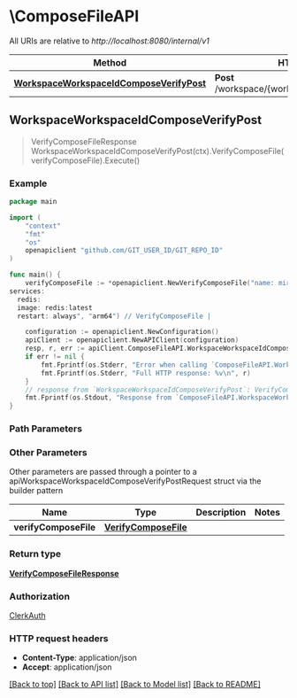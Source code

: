 # \ComposeFileAPI

All URIs are relative to *http://localhost:8080/internal/v1*

Method | HTTP request | Description
------------- | ------------- | -------------
[**WorkspaceWorkspaceIdComposeVerifyPost**](ComposeFileAPI.md#WorkspaceWorkspaceIdComposeVerifyPost) | **Post** /workspace/{workspace_id}/compose/verify | 



## WorkspaceWorkspaceIdComposeVerifyPost

> VerifyComposeFileResponse WorkspaceWorkspaceIdComposeVerifyPost(ctx).VerifyComposeFile(verifyComposeFile).Execute()



### Example

```go
package main

import (
	"context"
	"fmt"
	"os"
	openapiclient "github.com/GIT_USER_ID/GIT_REPO_ID"
)

func main() {
	verifyComposeFile := *openapiclient.NewVerifyComposeFile("name: miru
services:
  redis:
  image: redis:latest
  restart: always", "arm64") // VerifyComposeFile | 

	configuration := openapiclient.NewConfiguration()
	apiClient := openapiclient.NewAPIClient(configuration)
	resp, r, err := apiClient.ComposeFileAPI.WorkspaceWorkspaceIdComposeVerifyPost(context.Background()).VerifyComposeFile(verifyComposeFile).Execute()
	if err != nil {
		fmt.Fprintf(os.Stderr, "Error when calling `ComposeFileAPI.WorkspaceWorkspaceIdComposeVerifyPost``: %v\n", err)
		fmt.Fprintf(os.Stderr, "Full HTTP response: %v\n", r)
	}
	// response from `WorkspaceWorkspaceIdComposeVerifyPost`: VerifyComposeFileResponse
	fmt.Fprintf(os.Stdout, "Response from `ComposeFileAPI.WorkspaceWorkspaceIdComposeVerifyPost`: %v\n", resp)
}
```

### Path Parameters



### Other Parameters

Other parameters are passed through a pointer to a apiWorkspaceWorkspaceIdComposeVerifyPostRequest struct via the builder pattern


Name | Type | Description  | Notes
------------- | ------------- | ------------- | -------------
 **verifyComposeFile** | [**VerifyComposeFile**](VerifyComposeFile.md) |  | 

### Return type

[**VerifyComposeFileResponse**](VerifyComposeFileResponse.md)

### Authorization

[ClerkAuth](../README.md#ClerkAuth)

### HTTP request headers

- **Content-Type**: application/json
- **Accept**: application/json

[[Back to top]](#) [[Back to API list]](../README.md#documentation-for-api-endpoints)
[[Back to Model list]](../README.md#documentation-for-models)
[[Back to README]](../README.md)

